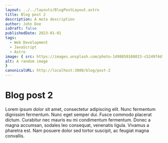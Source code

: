 ```yaml
---
layout: ../../layouts/BlogPostLayout.astro
title: Blog post 2
description: A meta description
author: John Doe
isDraft: false
publishedDate: 2023-01-01
tags:
  - Web Development
  - JavaScript
  - Astro
image: { src: https://images.unsplash.com/photo-1498050108023-c5249f4df085?ixlib=rb-4.0.3&ixid=MnwxMjA3fDB8MHxwaG90by1wYWdlfHx8fGVufDB8fHx8&auto=format&fit=crop&w=1472&q=80,
alt: A random image
}
canonicalURL: http://localhost:3000/blog/post-2
---
```


# Blog post 2

Lorem ipsum dolor sit amet, consectetur adipiscing elit. Nunc fermentum dignissim fermentum. Nunc eget semper dui. Fusce commodo placerat dictum. Curabitur nec mauris eu mi condimentum fermentum. Donec a magna accumsan, sodales leo consequat, venenatis ligula. Vivamus a pharetra est. Nam posuere dolor sed tortor suscipit, ac feugiat magna convallis.
